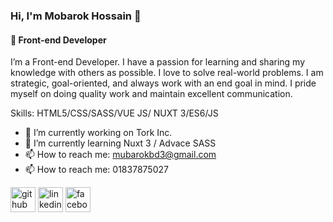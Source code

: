 ### Hi, I'm Mobarok Hossain  👋
#### 👑 Front-end Developer
I’m a Front-end Developer. I have a passion for learning and sharing my knowledge with others as possible. I love to solve real-world problems. I am strategic, goal-oriented, and always work with an end goal in mind.  I pride myself on doing quality work and maintain excellent communication.

Skills: HTML5/CSS/SASS/VUE JS/ NUXT 3/ES6/JS

- 🔭 I’m currently working on Tork Inc. 
- 🌱 I’m currently learning Nuxt 3 / Advace SASS
- 📫 How to reach me: mubarokbd3@gmail.com 
- 📫 How to reach me: 01837875027


[<img src='https://cdn.jsdelivr.net/npm/simple-icons@3.0.1/icons/github.svg' alt='github' height='40'>](https://github.com/https://github.com/mobarokCSE)  [<img src='https://cdn.jsdelivr.net/npm/simple-icons@3.0.1/icons/linkedin.svg' alt='linkedin' height='40'>](https://www.linkedin.com/in/www.linkedin.com/in/mobarokCSE/)  [<img src='https://cdn.jsdelivr.net/npm/simple-icons@3.0.1/icons/facebook.svg' alt='facebook' height='40'>](https://www.facebook.com/https://www.facebook.com/mobarok.hossain27/)  

